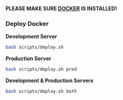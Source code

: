 **PLEASE MAKE SURE [DOCKER](https://docs.docker.com/installation/#installation) IS INSTALLED!**

### Deploy Docker

**Development Server**
``` bash
bash scripts/deploy.sh
```

**Production Server**
``` bash
bash scripts/deploy.sh prod
```

**Development & Production Servers**
``` bash
bash scripts/deploy.sh both
```
